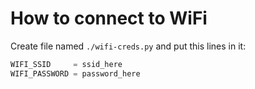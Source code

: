 # How to connect to WiFi
Create file named `./wifi-creds.py` and put this lines in it:
```c
WIFI_SSID     = ssid_here
WIFI_PASSWORD = password_here
```
